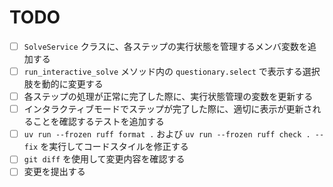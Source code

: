 # TODO

- [ ] `SolveService` クラスに、各ステップの実行状態を管理するメンバ変数を追加する
- [ ] `run_interactive_solve` メソッド内の `questionary.select` で表示する選択肢を動的に変更する
- [ ] 各ステップの処理が正常に完了した際に、実行状態管理の変数を更新する
- [ ] インタラクティブモードでステップが完了した際に、適切に表示が更新されることを確認するテストを追加する
- [ ] `uv run --frozen ruff format .` および `uv run --frozen ruff check . --fix` を実行してコードスタイルを修正する
- [ ] `git diff` を使用して変更内容を確認する
- [ ] 変更を提出する
